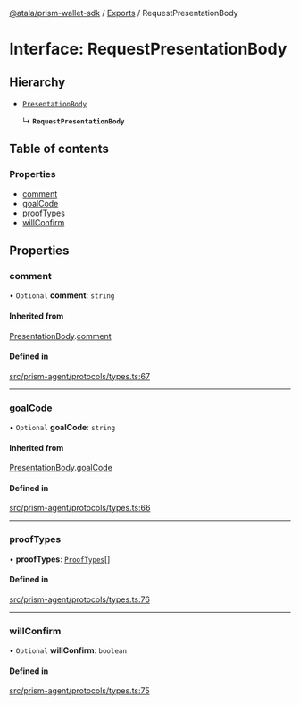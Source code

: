 [@atala/prism-wallet-sdk](../README.md) / [Exports](../modules.md) / RequestPresentationBody

# Interface: RequestPresentationBody

## Hierarchy

- [`PresentationBody`](PresentationBody.md)

  ↳ **`RequestPresentationBody`**

## Table of contents

### Properties

- [comment](RequestPresentationBody.md#comment)
- [goalCode](RequestPresentationBody.md#goalcode)
- [proofTypes](RequestPresentationBody.md#prooftypes)
- [willConfirm](RequestPresentationBody.md#willconfirm)

## Properties

### comment

• `Optional` **comment**: `string`

#### Inherited from

[PresentationBody](PresentationBody.md).[comment](PresentationBody.md#comment)

#### Defined in

[src/prism-agent/protocols/types.ts:67](https://github.com/input-output-hk/atala-prism-wallet-sdk-ts/blob/f8f2652/src/prism-agent/protocols/types.ts#L67)

___

### goalCode

• `Optional` **goalCode**: `string`

#### Inherited from

[PresentationBody](PresentationBody.md).[goalCode](PresentationBody.md#goalcode)

#### Defined in

[src/prism-agent/protocols/types.ts:66](https://github.com/input-output-hk/atala-prism-wallet-sdk-ts/blob/f8f2652/src/prism-agent/protocols/types.ts#L66)

___

### proofTypes

• **proofTypes**: [`ProofTypes`](ProofTypes.md)[]

#### Defined in

[src/prism-agent/protocols/types.ts:76](https://github.com/input-output-hk/atala-prism-wallet-sdk-ts/blob/f8f2652/src/prism-agent/protocols/types.ts#L76)

___

### willConfirm

• `Optional` **willConfirm**: `boolean`

#### Defined in

[src/prism-agent/protocols/types.ts:75](https://github.com/input-output-hk/atala-prism-wallet-sdk-ts/blob/f8f2652/src/prism-agent/protocols/types.ts#L75)
